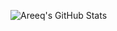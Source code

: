 ![Areeq's GitHub Stats](https://github-readme-stats.vercel.app/api?username=areeq-hasan&count_private=true&theme=tokyonight&show_icons=true&hide_border=true)

